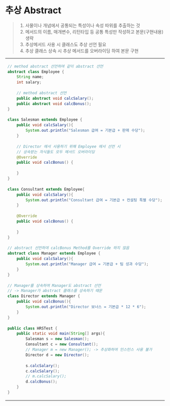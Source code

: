 # 추상 Abstract

>1. 사물이나 개념에서 공통되는 특성이나 속성 따위를 추출하는 것
>2. 메서드의 이름, 매개변수, 리턴타입 등 공통 특성만 작성하고 본문(구현내용) 생략
>3. 추상메서드 사용 시 클래스도 추상 선언 필요
>4. 추상 클래스 상속 시 추상 메서드를 오버라이딩 하여 본문 구현

<table>
<tr>
<td>

```java
// method abstract 선언하여 같이 abstract 선언
abstract class Employee {
    String name;
    int salary;

    // method abstract 선언
    public abstract void calcSalary();
    public abstract void calcBonus();
}

class Salesman extends Employee {
    public void calcSalary(){
        System.out.println("Salesman 급여 = 기본급 + 판매 수당");
    }

    // Director 에서 사용하기 위해 Employee 에서 선언 시
    // 상속받는 자식들도 모두 메서드 오버라이딩
    @Override
    public void calcBonus() {
        
    }
}

class Consultant extends Employee{
    public void calcSalary(){
        System.out.println("Consultant 급여 = 기본급 + 컨설팅 특별 수당");
    }

    @Override
    public void calcBonus() {
        
    }
}

// abstract 선언하여 calcBonus Method를 Override 하지 않음
abstract class Manager extends Employee {
    public void calcSalary(){
        System.out.println("Manager 급여 = 기본급 + 팀 성과 수당");
    }
}

// Manager를 상속하여 Manager도 abstract 선언
// -> Manager가 abstract 클래스를 상속하기 때문
class Director extends Manager {
    public void calcBonus(){
        System.out.println("Director 보너스 = 기본급 * 12 * 6");
    }
}

public class HRSTest {
    public static void main(String[] args){
        Salesman s = new Salesman();
        Consultant c = new Consultant();
        // Manager m = new Manager(); -> 추상화하여 인스턴스 사용 불가
        Director d = new Director();

        s.calcSalary();
        c.calcSalary();
        // m.calcSalary();
        d.calcBonus();
    }
}
```

</td>
<td>

![HRSTest.png](HRSTest.png)

</td>
</tr>
</table>

